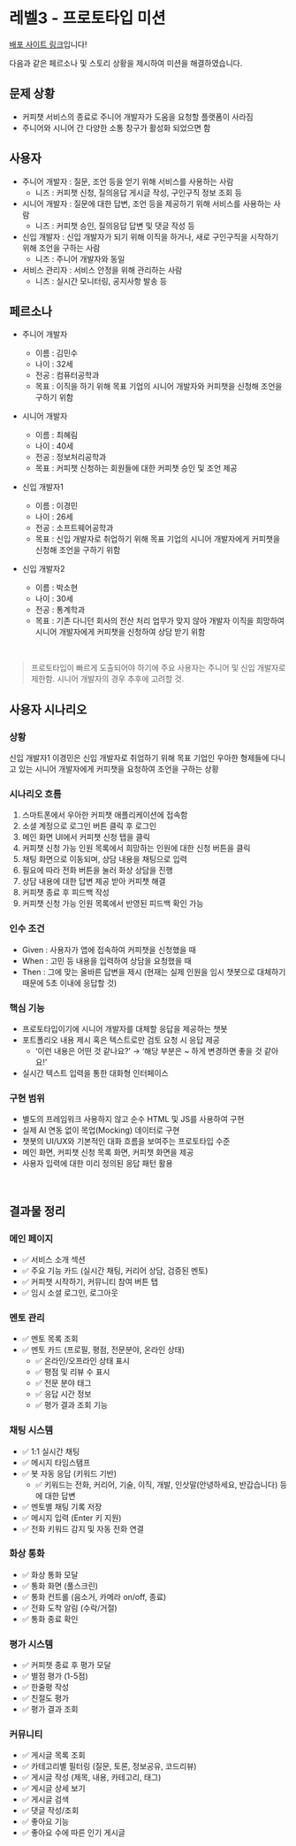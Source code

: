 # 레벨3 - 프로토타입 미션

[배포 사이트 링크](https://egaeng09.github.io/lv3-prototype/)입니다!

다음과 같은 페르소나 및 스토리 상황을 제시하여 미션을 해결하였습니다.

## 문제 상황

- 커피챗 서비스의 종료로 주니어 개발자가 도움을 요청할 플랫폼이 사라짐
- 주니어와 시니어 간 다양한 소통 창구가 활성화 되었으면 함

## 사용자

- 주니어 개발자 : 질문, 조언 등을 얻기 위해 서비스를 사용하는 사람
    - 니즈 : 커피챗 신청, 질의응답 게시글 작성, 구인구직 정보 조회 등
- 시니어 개발자 : 질문에 대한 답변, 조언 등을 제공하기 위해 서비스를 사용하는 사람
    - 니즈 : 커피챗 승인, 질의응답 답변 및 댓글 작성 등
- 신입 개발자 : 신입 개발자가 되기 위해 이직을 하거나, 새로 구인구직을 시작하기 위해 조언을 구하는 사람
    - 니즈 : 주니어 개발자와 동일
- 서비스 관리자 : 서비스 안정을 위해 관리하는 사람
    - 니즈 : 실시간 모니터링, 공지사항 발송 등

## 페르소나

- 주니어 개발자
    - 이름 : 김민수
    - 나이 : 32세
    - 전공 : 컴퓨터공학과
    - 목표 : 이직을 하기 위해 목표 기업의 시니어 개발자와 커피챗을 신청해 조언을 구하기 위함

- 시니어 개발자
    - 이름 : 최혜림
    - 나이 : 40세
    - 전공 : 정보처리공학과
    - 목표 : 커피챗 신청하는 회원들에 대한 커피챗 승인 및 조언 제공

- 신입 개발자1
    - 이름 : 이경민
    - 나이 : 26세
    - 전공 : 소프트웨어공학과
    - 목표 : 신입 개발자로 취업하기 위해 목표 기업의 시니어 개발자에게 커피챗을 신청해 조언을 구하기 위함

- 신입 개발자2
    - 이름 : 박소현
    - 나이 : 30세
    - 전공 : 통계학과
    - 목표 : 기존 다니던 회사의 전산 처리 업무가 맞지 않아 개발자 이직을 희망하여 시니어 개발자에게 커피챗을 신청하여 상담 받기 위함  

<br/>

> 프로토타입이 빠르게 도출되어야 하기에 주요 사용자는 주니어 및 신입 개발자로 제한함. 시니어 개발자의 경우 추후에 고려할 것.  


## 사용자 시나리오

### 상황

신입 개발자1 이경민은 신입 개발자로 취업하기 위해 목표 기업인 우아한 형제들에 다니고 있는 시니어 개발자에게 커피챗을 요청하여 조언을 구하는 상황

### 시나리오 흐름

1. 스마트폰에서 우아한 커피챗 애플리케이션에 접속함
2. 소셜 계정으로 로그인 버튼 클릭 후 로그인
3. 메인 화면 UI에서 커피챗 신청 탭을 클릭
4. 커피챗 신청 가능 인원 목록에서 희망하는 인원에 대한 신청 버튼을 클릭
5. 채팅 화면으로 이동되며, 상담 내용을 채팅으로 입력
6. 필요에 따라 전화 버튼을 눌러 화상 상담을 진행
7. 상담 내용에 대한 답변 제공 받아 커피챗 해결
8. 커피챗 종료 후 피드백 작성
9. 커피챗 신청 가능 인원 목록에서 반영된 피드백 확인 가능

### 인수 조건

- Given : 사용자가 앱에 접속하여 커피챗을 신청했을 때
- When : 고민 등 내용을 입력하여 상담을 요청했을 때
- Then : 그에 맞는 올바른 답변을 제시
(현재는 실제 인원을 임시 챗봇으로 대체하기 때문에 5초 이내에 응답할 것)

### 핵심 기능

- 프로토타입이기에 시니어 개발자를 대체할 응답을 제공하는 챗봇
- 포트폴리오 내용 제시 혹은 텍스트로만 검토 요청 시 응답 제공
    - ‘이런 내용은 어떤 것 같나요?’ → ‘해당 부분은 ~ 하게 변경하면 좋을 것 같아요!’
- 실시간 텍스트 입력을 통한 대화형 인터페이스

### **구현 범위**

- 별도의 프레임워크 사용하지 않고 순수 HTML 및 JS를 사용하여 구현
- 실제 AI 연동 없이 목업(Mocking) 데이터로 구현
- 챗봇의 UI/UX와 기본적인 대화 흐름을 보여주는 프로토타입 수준
- 메인 화면, 커피챗 신청 목록 화면, 커피챗 화면을 제공
- 사용자 입력에 대한 미리 정의된 응답 패턴 활용

<br/>

## 결과물 정리

### **메인 페이지**

- ✅ 서비스 소개 섹션
- ✅ 주요 기능 카드 (실시간 채팅, 커리어 상담, 검증된 멘토)
- ✅ 커피챗 시작하기, 커뮤니티 참여 버튼 탭
- ✅ 임시 소셜 로그인, 로그아웃

### **멘토 관리**

- ✅ 멘토 목록 조회
- ✅ 멘토 카드 (프로필, 평점, 전문분야, 온라인 상태)
    - ✅ 온라인/오프라인 상태 표시
    - ✅ 평점 및 리뷰 수 표시
    - ✅ 전문 분야 태그
    - ✅ 응답 시간 정보
    - ✅ 평가 결과 조회 기능

### **채팅 시스템**

- ✅ 1:1 실시간 채팅
- ✅ 메시지 타임스탬프
- ✅ 봇 자동 응답 (키워드 기반)
    - ✅ 키워드는 전화, 커리어, 기술, 이직, 개발, 인삿말(안녕하세요, 반갑습니다) 등에 대한 답변
- ✅ 멘토별 채팅 기록 저장
- ✅ 메시지 입력 (Enter 키 지원)
- ✅ 전화 키워드 감지 및 자동 전화 연결

### **화상 통화**

- ✅ 화상 통화 모달
- ✅ 통화 화면 (풀스크린)
- ✅ 통화 컨트롤 (음소거, 카메라 on/off, 종료)
- ✅ 전화 도착 알림 (수락/거절)
- ✅ 통화 종료 확인

### **평가 시스템**

- ✅ 커피챗 종료 후 평가 모달
- ✅ 별점 평가 (1-5점)
- ✅ 한줄평 작성
- ✅ 친절도 평가
- ✅ 평가 결과 조회

### **커뮤니티**

- ✅ 게시글 목록 조회
- ✅ 카테고리별 필터링 (질문, 토론, 정보공유, 코드리뷰)
- ✅ 게시글 작성 (제목, 내용, 카테고리, 태그)
- ✅ 게시글 상세 보기
- ✅ 게시글 검색
- ✅ 댓글 작성/조회
- ✅ 좋아요 기능
- ✅ 좋아요 수에 따른 인기 게시글